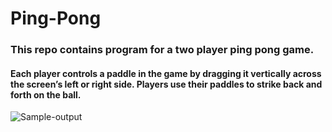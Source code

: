 # Ping-Pong
### This repo contains program for a two player ping pong game.

#### Each player controls a paddle in the game by dragging it vertically across the screen’s left or right side. Players use their paddles to strike back and forth on the ball.

![Sample-output](https://raw.githubusercontent.com/Rutuj-Runwal/Img/master/assets/PingPong.png?token=AOFO32C4HOEUYGNHI422ETTA2HKYW)
